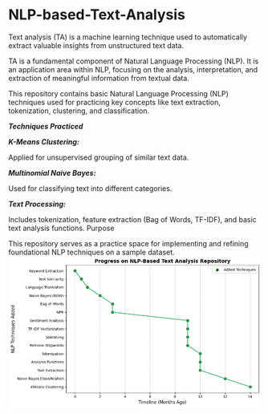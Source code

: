 # NLP-based-Text-Analysis
 
Text analysis (TA) is a machine learning technique used to automatically extract valuable insights from unstructured text data.

TA is a fundamental component of Natural Language Processing (NLP). It is an application area within NLP, focusing on the analysis, interpretation, and extraction of meaningful information from textual data.


 

This repository contains basic Natural Language Processing (NLP) techniques used for practicing key concepts like text extraction, tokenization, clustering, and classification.

***Techniques Practiced***

***K-Means Clustering:***

Applied for unsupervised grouping of similar text data.

***Multinomial Naive Bayes:***

Used for classifying text into different categories.

***Text Processing:***

Includes tokenization, feature extraction (Bag of Words, TF-IDF), and basic text analysis functions.
Purpose

This repository serves as a practice space for implementing and refining foundational NLP techniques on a sample dataset.
![NLP Repo Graph](https://github.com/prajakta1321/NLP-based-Text-Analysis/blob/main/NLP%20repo%20graph.png)
